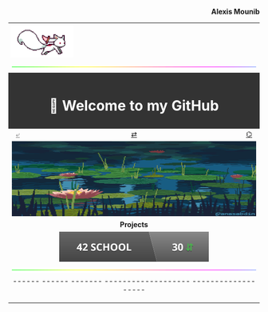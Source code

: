 <p align="right"><b>Alexis Mounib</b></p>
<table align="center" width="100%"">
	<!--------------------------->
	<!-- Icon                  -->
	<!--------------------------->
	<tr>
		<td colspan=" 3" align="left" style="padding:5px;">
			<img src="https://raw.githubusercontent.com/zoyern/zoyern/main/assets/images/icon.gif" height="64">
		</td>
	</tr>
	<!-- Séparateur -->
	<tr>
		<td colspan="3">
			<img src="https://raw.githubusercontent.com/zoyern/zoyern/main/assets/images/sep.gif" width="100%" height="10px">
		</td>
	</tr>
	<!--------------------------->
	<!-- Welcome message       -->
	<!--------------------------->
	<tr>
		<td colspan="3" align="center" bgcolor="#333" style="color: #fff; font-weight: bold; padding: 10px;">
			<h1>👋 Welcome to my GitHub </h1>
		</td>
	</tr>
	<!--------------------------->
	<!-- Navbar                -->
	<!--------------------------->
	<tr>
		<td align="left" width="33%">
			<a href="https://github.com/zoyern/zoyern/tree/main" style="
        padding: 4px 8px;
        border-radius: 2px;
        width: 60px;
        height: 30px;
        text-align: center;
        color:gray;" ">⤶</a>
    </td>
    <td align="center" width="33%">
					<a href="https://github.com/zoyern?tab=repositories" style="
        padding: 4px 8px;
        border-radius: 2px;
        width: 60px;
        height: 30px;
        text-align: center;
      ">⇄</a>
			</td>
			<td align="right" width="33%">
				<a href="https://github.com/zoyern" style="
        padding: 4px 8px;
        border-radius: 2px;
        width: 60px;
        height: 30px;
        text-align: center;
      ">⌬</a>
			</td>
		</tr>
		<!--------------------------->
		<!-- Banner                -->
		<!--------------------------->
		<tr>
			<td colspan="3">
				<img src="https://raw.githubusercontent.com/zoyern/zoyern/main/assets/images/banner.gif" width="100%" height="150px">
			</td>
		</tr>
		<!--------------------------->
		<!-- Projets               -->
		<!--------------------------->
		<tr>
			<td align="center" colspan="3" width="100%">
				<b>Projects</b>
			</td>
		</tr>
		<tr>
			<td align="center" colspan="3" width="100%">
				<a href="https://github.com/zoyern/42_school">
					<img src="https://raw.githubusercontent.com/zoyern/zoyern/main/assets/navigation/42_school_commits.svg?raw=true"
						alt="42_school ">
				</a>
			</td>
		</tr>
		<!-- Séparateur -->
		<tr>
			<td colspan="3">
				<img src="https://raw.githubusercontent.com/zoyern/zoyern/main/assets/images/sep.gif" width="100%" height="10px">
			</td>
		</tr>
<tr>
  <td align="center" colspan="3" width="100%">
<a fref="#">-</a fref="#"><a fref="#">-</a fref="#"><a fref="#">-</a fref="#"><a fref="#">-</a fref="#"><a fref="#">-</a fref="#"><a fref="#">-</a fref="#">
<a fref="#">-</a fref="#"><a fref="#">-</a fref="#"><a fref="#">-</a fref="#"><a fref="#">-</a fref="#"><a fref="#">-</a fref="#"><a fref="#">-</a fref="#">
<a fref="#">-</a fref="#"><a fref="#">-</a fref="#"><a fref="#">-</a fref="#"><a fref="#">-</a fref="#"><a fref="#">-</a fref="#"><a fref="#">-</a fref="#"><a fref="#">-</a fref="#">
<a fref="#">-</a fref="#"><a fref="#">-</a fref="#"><a fref="#">-</a fref="#"><a fref="#">-</a fref="#"><a fref="#">-</a fref="#"><a fref="#">-</a fref="#"><a fref="#">-</a fref="#"><a fref="#">-</a fref="#"><a fref="#">-</a fref="#"><a fref="#">-</a fref="#"><a fref="#">-</a fref="#"><a fref="#">-</a fref="#"><a fref="#">-</a fref="#"><a fref="#">-</a fref="#"><a fref="#">-</a fref="#"><a fref="#">-</a fref="#"><a fref="#">-</a fref="#"><a fref="#">-</a fref="#"><a fref="#">-</a fref="#">
<a fref="#">-</a fref="#"><a fref="#">-</a fref="#"><a fref="#">-</a fref="#"><a fref="#">-</a fref="#"><a fref="#">-</a fref="#"><a fref="#">-</a fref="#"><a fref="#">-</a fref="#"><a fref="#">-</a fref="#"><a fref="#">-</a fref="#"><a fref="#">-</a fref="#"><a fref="#">-</a fref="#"><a fref="#">-</a fref="#"><a fref="#">-</a fref="#"><a fref="#">-</a fref="#"><a fref="#">-</a fref="#"><a fref="#">-</a fref="#"><a fref="#">-</a fref="#"><a fref="#">-</a fref="#"><a fref="#">-</p>
  </td>
</tr>
</table>
